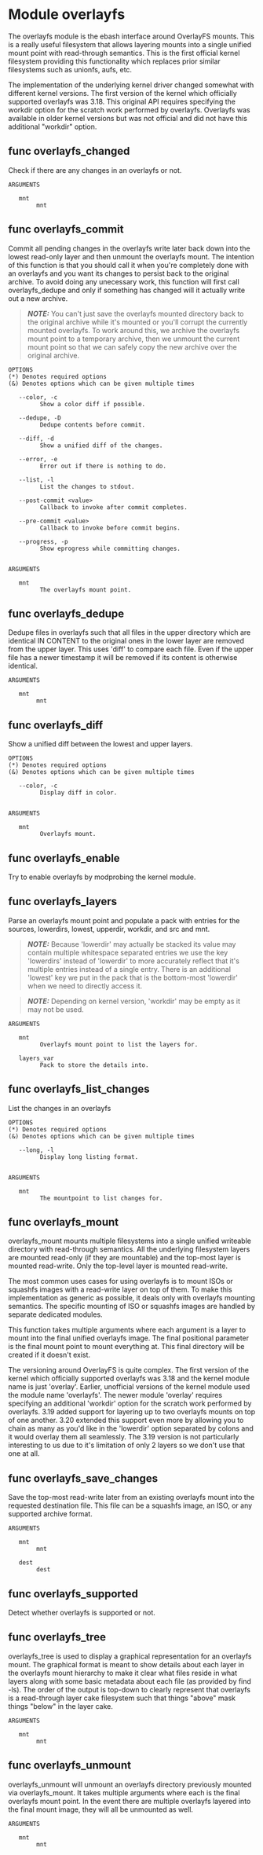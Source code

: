 # Module overlayfs

The overlayfs module is the ebash interface around OverlayFS mounts. This is a really useful filesystem that allows
layering mounts into a single unified mount point with read-through semantics. This is the first official kernel
filesystem providing this functionality which replaces prior similar filesystems such as unionfs, aufs, etc.

The implementation of the underlying kernel driver changed somewhat with different kernel versions. The first version
of the kernel which officially supported overlayfs was 3.18. This original API requires specifying the workdir option
for the scratch work performed by overlayfs. Overlayfs was available in older kernel versions but was not official and
did not have this additional "workdir" option.

## func overlayfs_changed


Check if there are any changes in an overlayfs or not.

```Groff
ARGUMENTS

   mnt
        mnt

```

## func overlayfs_commit


Commit all pending changes in the overlayfs write later back down into the lowest read-only layer and then unmount the
overlayfs mount. The intention of this function is that you should call it when you're completely done with an overlayfs
and you want its changes to persist back to the original archive. To avoid doing any unecessary work, this function will
first call overlayfs_dedupe and only if something has changed will it actually write out a new archive.

> **_NOTE:_** You can't just save the overlayfs mounted directory back to the original archive while it's mounted or
you'll corrupt the currently mounted overlayfs. To work around this, we archive the overlayfs mount point to a temporary
archive, then we unmount the current mount point so that we can safely copy the new archive over the original archive.

```Groff
OPTIONS
(*) Denotes required options
(&) Denotes options which can be given multiple times

   --color, -c
         Show a color diff if possible.

   --dedupe, -D
         Dedupe contents before commit.

   --diff, -d
         Show a unified diff of the changes.

   --error, -e
         Error out if there is nothing to do.

   --list, -l
         List the changes to stdout.

   --post-commit <value>
         Callback to invoke after commit completes.

   --pre-commit <value>
         Callback to invoke before commit begins.

   --progress, -p
         Show eprogress while committing changes.


ARGUMENTS

   mnt
         The overlayfs mount point.

```

## func overlayfs_dedupe


Dedupe files in overlayfs such that all files in the upper directory which are identical IN CONTENT to the original
ones in the lower layer are removed from the upper layer. This uses 'diff' to compare each file. Even if the upper file
has a newer timestamp it will be removed if its content is otherwise identical.

```Groff
ARGUMENTS

   mnt
        mnt

```

## func overlayfs_diff


Show a unified diff between the lowest and upper layers.

```Groff
OPTIONS
(*) Denotes required options
(&) Denotes options which can be given multiple times

   --color, -c
         Display diff in color.


ARGUMENTS

   mnt
         Overlayfs mount.

```

## func overlayfs_enable

Try to enable overlayfs by modprobing the kernel module.

## func overlayfs_layers


Parse an overlayfs mount point and populate a pack with entries for the sources, lowerdirs, lowest, upperdir, workdir,
and src and mnt.

> **_NOTE:_** Because 'lowerdir' may actually be stacked its value may contain multiple whitespace separated entries we
use the key 'lowerdirs' instead of 'lowerdir' to more accurately reflect that it's multiple entries instead of a single
entry. There is an additional 'lowest' key we put in the pack that is the bottom-most 'lowerdir' when we need to
directly access it.

> **_NOTE:_** Depending on kernel version, 'workdir' may be empty as it may not be used.

```Groff
ARGUMENTS

   mnt
         Overlayfs mount point to list the layers for.

   layers_var
         Pack to store the details into.

```

## func overlayfs_list_changes


List the changes in an overlayfs

```Groff
OPTIONS
(*) Denotes required options
(&) Denotes options which can be given multiple times

   --long, -l
         Display long listing format.


ARGUMENTS

   mnt
         The mountpoint to list changes for.

```

## func overlayfs_mount

overlayfs_mount mounts multiple filesystems into a single unified writeable directory with read-through semantics. All
the underlying filesystem layers are mounted read-only (if they are mountable) and the top-most layer is mounted
read-write. Only the top-level layer is mounted read-write.

The most common uses cases for using overlayfs is to mount ISOs or squashfs images with a read-write layer on top of
them. To make this implementation as generic as possible, it deals only with overlayfs mounting semantics. The specific
mounting of ISO or squashfs images are handled by separate dedicated modules.

This function takes multiple arguments where each argument is a layer to mount into the final unified overlayfs image.
The final positional parameter is the final mount point to mount everything at. This final directory will be created if
it doesn't exist.

The versioning around OverlayFS is quite complex. The first version of the kernel which officially supported overlayfs
was 3.18 and the kernel module name is just 'overlay'. Earlier, unofficial versions of the kernel module used the module
name 'overlayfs'. The newer module 'overlay' requires specifying an additional 'workdir' option for the scratch work
performed by overlayfs. 3.19 added support for layering up to two overlayfs mounts on top of one another. 3.20 extended
this support even more by allowing you to chain as many as you'd like in the 'lowerdir' option separated by colons and
it would overlay them all seamlessly. The 3.19 version is not particularly interesting to us due to it's limitation of
only 2 layers so we don't use that one at all.

## func overlayfs_save_changes


Save the top-most read-write later from an existing overlayfs mount into the requested destination file. This file can
be a squashfs image, an ISO, or any supported archive format.

```Groff
ARGUMENTS

   mnt
        mnt

   dest
        dest

```

## func overlayfs_supported

Detect whether overlayfs is supported or not.

## func overlayfs_tree


overlayfs_tree is used to display a graphical representation for an overlayfs mount. The graphical format is meant to
show details about each layer in the overlayfs mount hierarchy to make it clear what files reside in what layers along
with some basic metadata about each file (as provided by find -ls). The order of the output is top-down to clearly
represent that overlayfs is a read-through layer cake filesystem such that things "above" mask things "below" in the
layer cake.

```Groff
ARGUMENTS

   mnt
        mnt

```

## func overlayfs_unmount


overlayfs_unmount will unmount an overlayfs directory previously mounted via overlayfs_mount. It takes multiple
arguments where each is the final overlayfs mount point. In the event there are multiple overlayfs layered into the
final mount image, they will all be unmounted as well.

```Groff
ARGUMENTS

   mnt
        mnt

```
